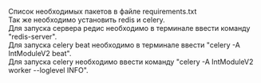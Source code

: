 Список необходимых пакетов в файле requirements.txt<br>
Так же необходимо установить redis и celery.<br>
Для запуска сервера редис необходимо в терминале ввести команду "redis-server".<br>
Для запуска celery beat необходимо в терминале ввести "celery -A IntModuleV2  beat".<br>
Для запуска celery необходимо ввести команду "celery -A IntModuleV2  worker --loglevel INFO".<br>
